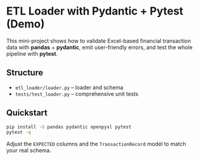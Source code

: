 
# ETL Loader with Pydantic + Pytest (Demo)

This mini-project shows how to validate Excel-based financial transaction data with **pandas** + **pydantic**,
emit user-friendly errors, and test the whole pipeline with **pytest**.

## Structure
- `etl_loader/loader.py` – loader and schema
- `tests/test_loader.py` – comprehensive unit tests

## Quickstart
```bash
pip install -U pandas pydantic openpyxl pytest
pytest -q
```

Adjust the `EXPECTED` columns and the `TransactionRecord` model to match your real schema.
